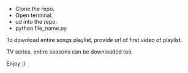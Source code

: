 * Clone the repo.
* Open terminal.
* cd into the repo.
* python file_name.py

To download entire songs playlist, provide url of first video of playlist.

TV series, entire seasons can be downloaded too.

Enjoy :)
